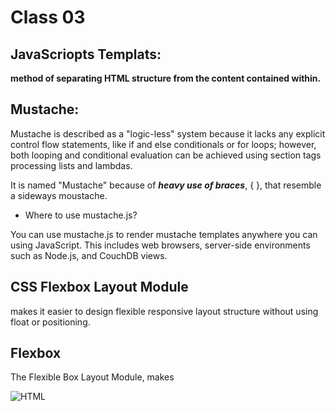 # Class 03

## JavaScriopts Templats:

**method of separating HTML structure from the content contained within.**


## Mustache:

Mustache is described as a "logic-less" system because it lacks any explicit control flow statements, like if and else conditionals or for loops; however, both looping and conditional evaluation can be achieved using section tags processing lists and lambdas.

It is named "Mustache" because of ***heavy use of braces***, { }, that resemble a sideways moustache.


- Where to use mustache.js? 

You can use mustache.js to render mustache templates anywhere you can using JavaScript. This includes web browsers, server-side environments such as Node.js, and CouchDB views.


## CSS Flexbox Layout Module

makes it easier to design flexible responsive layout structure without using float or positioning.

## Flexbox

The Flexible Box Layout Module, makes



![HTML](https://1stwebdesigner.com/wp-content/uploads/2018/01/03-css-tricks-flexbox-guide.jpg)

